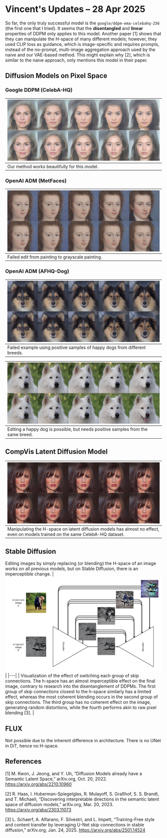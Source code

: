 #  Vincent's Updates – 28 Apr 2025 

So far, the only truly successful model is the `google/ddpm-ema-celebahq-256` (the first one that I tried). It seems that the **disentangled** and **linear** properties of DDPM only applies to this model. Another paper [1] shows that they can manipulate the H-space of many different models; however, they used CLIP loss as guidance, which is image-specific and requires prompts, instead of the no-prompt, multi-image aggregation approach used by the naive and our VAE-based method. This might explain why [2], which is similar to the naive approach, only mentions this model in their paper.

## Diffusion Models on Pixel Space
### Google DDPM (CelebA-HQ)
| ![google_example](ra/updates_25_04_28/google_example.png) |
|---|
| Our method works beautifully for this model. |


### OpenAI ADM (MetFaces)
| ![metfaces_example](/ra/updates_25_04_28/metfaces_example.png) |
|---|
| Failed edit from painting to grayscale painting. |

### OpenAI ADM (AFHQ-Dog)
| ![afhq_dog_smile_example](/ra/updates_25_04_28/afhq_dog_smile_example.png) |
|---|
| Failed example using positive samples of happy dogs from different breeds. |

| ![afhq_dog_samoyed_smile_example](/ra/updates_25_04_28/afhq_dog_samoyed_smile_example.png) |
|---|
| Editing a happy dog is possible, but needs positive samples from the same breed. |

## CompVis Latent Diffusion Model
| ![ldm_example](/ra/updates_25_04_28/ldm_example.png) |
|---|
| Manipulating the H-space on latent diffusion models has almost no effect, even on models trained on the same CelebA-HQ dataset. |

## Stable Diffusion
Editing images by simply replacing (or blending) the H-space of an image works on all previous models, but on Stable Diffusion, there is an imperceptible change.
| ![UNet Skip Connection](/ra/updates_25_04_28/unet_skip.png) |
|---|
| Visualization of the effect of switching each group of skip connections. The h-space has an almost imperceptible effect on the final image, contrary to research into the disentanglement of DDPMs. The first group of skip connections closest to the h-space similarly has a limited effect, whereas the most coherent blending occurs in the second group of skip connections. The third group has no coherent effect on the image, generating random distortions, while the fourth performs akin to raw pixel blending [3]. |

## FLUX
Not possible due to the inherent difference in architecture. There is no UNet in DiT, hence no H-space.

## References
[1] M. Kwon, J. Jeong, and Y. Uh, “Diffusion Models already have a Semantic Latent Space,” arXiv.org, Oct. 20, 2022. https://arxiv.org/abs/2210.10960

[2] R. Haas, I. Huberman-Spiegelglas, R. Mulayoff, S. Graßhof, S. S. Brandt, and T. Michaeli, “Discovering interpretable directions in the semantic latent space of diffusion models,” arXiv.org, Mar. 20, 2023. https://arxiv.org/abs/2303.11073

[3] L. Schaerf, A. Alfarano, F. Silvestri, and L. Impett, “Training-Free style and content transfer by leveraging U-Net skip connections in stable diffusion,” arXiv.org, Jan. 24, 2025. https://arxiv.org/abs/2501.14524
‌